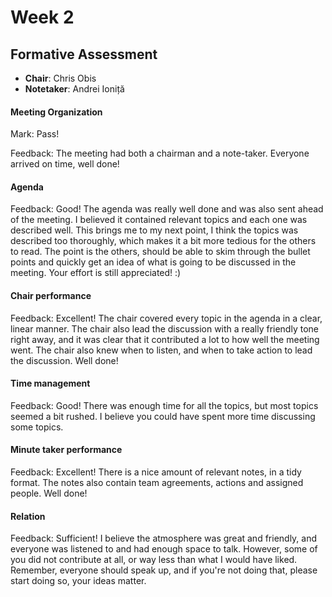 # Week 2

## Formative Assessment

- **Chair**: Chris Obis
- **Notetaker**: Andrei Ioniță


#### Meeting Organization

Mark: Pass!

Feedback: The meeting had both a chairman and a note-taker. Everyone arrived on time, well done!

#### Agenda 

Feedback: Good! The agenda was really well done and was also sent ahead of the meeting. I believed it contained relevant topics and each one was described well. This brings me to my next point, I think the topics was described too thoroughly, which makes it a bit more tedious for the others to read. The point is the others, should be able to skim through the bullet points and quickly get an idea of what is going to be discussed in the meeting. Your effort is still appreciated! :)

#### Chair performance

Feedback: Excellent! The chair covered every topic in the agenda in a clear, linear manner. The chair also lead the discussion with a really friendly tone right away, and it was clear that it contributed a lot to how well the meeting went. The chair also knew when to listen, and when to take action to lead the discussion. Well done!

#### Time management

Feedback: Good! There was enough time for all the topics, but most topics seemed a bit rushed. I believe you could have spent more time discussing some topics.

#### Minute taker performance

Feedback: Excellent! There is a nice amount of relevant notes, in a tidy format. The notes also contain team agreements, actions and assigned people. Well done!

#### Relation

Feedback: Sufficient! I believe the atmosphere was great and friendly, and everyone was listened to and had enough space to talk. However, some of you did not contribute at all, or way less than what I would have liked. Remember, everyone should speak up, and if you're not doing that, please start doing so, your ideas matter.